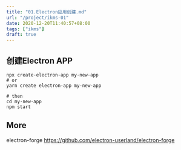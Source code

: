 ```yaml
---
title: "01.Electron应用创建.md"
url: "/project/ikms-01"
date: 2020-12-20T11:40:57+08:00
tags: ["ikms"]
draft: true
---
```


## 创建Electron APP

```
npx create-electron-app my-new-app
# or
yarn create electron-app my-new-app

# then
cd my-new-app
npm start
```

## More

electron-forge
https://github.com/electron-userland/electron-forge